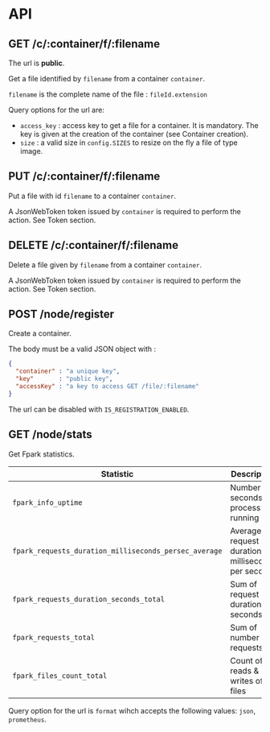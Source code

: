 
# API

## GET /c/:container/f/:filename

The url is **public**.

Get a file identified by `filename` from a container `container`.

`filename` is the complete name of the file : `fileId.extension`

Query options for the url are:
- `access_key` : access key to get a file for a container. It is mandatory. The key is given at the creation of the container (see Container creation).
- `size` : a valid size in `config.SIZES` to resize on the fly a file of type image.

## PUT /c/:container/f/:filename

Put a file with id `filename` to a container `container`.

A JsonWebToken token issued by `container` is required to perform the action. See Token section.

## DELETE /c/:container/f/:filename

Delete a file given by `filename` from a container `container`.

A JsonWebToken token issued by `container` is required to perform the action. See Token section.

## POST /node/register

Create a container.

The body must be a valid JSON object with :

```json
{
  "container" : "a unique key",
  "key"       : "public key",
  "accessKey" : "a key to access GET /file/:filename"
}
```

The url can be disabled with `IS_REGISTRATION_ENABLED`.

## GET /node/stats

Get Fpark statistics.

Statistic                                             | Description
------------------------------------------------------|------------
`fpark_info_uptime`                                   | Number of seconds the process is running
`fpark_requests_duration_milliseconds_persec_average` | Average of request durations in milliseconds per second
`fpark_requests_duration_seconds_total`               | Sum of request durations in seconds
`fpark_requests_total`                                | Sum of number of requests
`fpark_files_count_total`                             | Count of reads & writes of files

Query option for the url is `format` wihch accepts the following values: `json`, `prometheus`.
